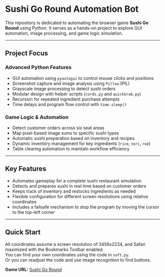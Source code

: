 # Sushi Go Round Automation Bot

This repository is dedicated to automating the browser game **Sushi Go Round** using Python.
It serves as a hands-on project to explore GUI automation, image processing, and game logic simulation.

---

## Project Focus

### Advanced Python Features

- GUI automation using `pyautogui` to control mouse clicks and positions  
- Screenshot capture and image analysis using `Pillow` (PIL)  
- Grayscale image processing to detect sushi orders  
- Modular design with helper scripts (`cords.py` and `quickGrab.py`)  
- Recursion for repeated ingredient purchase attempts  
- Time delays and program flow control with `time.sleep()`  

### Game Logic & Automation

- Detect customer orders across six seat areas  
- Map pixel-based image sums to specific sushi types  
- Automatic sushi preparation based on inventory and recipes  
- Dynamic inventory management for key ingredients (`rice`, `nori`, `roe`)  
- Table clearing automation to maintain workflow efficiency  

---

## Key Features

- Automates gameplay for a complete sushi restaurant simulation  
- Detects and prepares sushi in real time based on customer orders  
- Keeps track of inventory and restocks ingredients as needed  
- Flexible configuration for different screen resolutions using relative coordinates  
- Includes a failsafe mechanism to stop the program by moving the cursor to the top-left corner  

---

## Quick Start

All coordinates assume a screen resolution of 3456x2234, and Safari
maximized with the Bookmarks Toolbar enabled.  
You can find your own coordinates using the code in `soft.py`.  
Or you can readjust the code and use image recognition to find buttons.

**Game URL:** [Sushi Go Round](https://www.crazygames.com/game/sushi-go-round)
